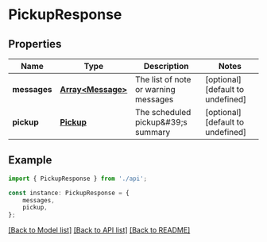 # PickupResponse


## Properties

Name | Type | Description | Notes
------------ | ------------- | ------------- | -------------
**messages** | [**Array&lt;Message&gt;**](Message.md) | The list of note or warning messages | [optional] [default to undefined]
**pickup** | [**Pickup**](Pickup.md) | The scheduled pickup\&#39;s summary | [optional] [default to undefined]

## Example

```typescript
import { PickupResponse } from './api';

const instance: PickupResponse = {
    messages,
    pickup,
};
```

[[Back to Model list]](../README.md#documentation-for-models) [[Back to API list]](../README.md#documentation-for-api-endpoints) [[Back to README]](../README.md)
